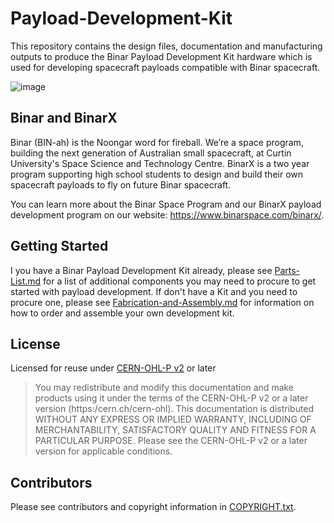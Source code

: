 # Payload-Development-Kit
This repository contains the design files, documentation and manufacturing outputs to produce the Binar Payload Development Kit hardware which is used for developing spacecraft payloads compatible with Binar spacecraft.

![image](https://github.com/BinarX-Curtin/Payload-Development-Kit/assets/12658669/13cac42c-6f16-4ecb-862d-39e3223d21c4)

## Binar and BinarX
Binar (BIN-ah) is the Noongar word for fireball. We’re a space program, building the next generation of Australian small spacecraft, at Curtin University's Space Science and Technology Centre. BinarX is a two year program supporting high school students to design and build their own spacecraft payloads to fly on future Binar spacecraft.

You can learn more about the Binar Space Program and our BinarX payload development program on our website: https://www.binarspace.com/binarx/.

## Getting Started
I you have a Binar Payload Development Kit already, please see [Parts-List.md](Parts-List.md) for a list of additional components you may need to procure to get started with payload development. If don't have a Kit and you need to procure one, please see [Fabrication-and-Assembly.md](Fabrication-and-Assembly.md) for information on how to order and assemble your own development kit.

## License
Licensed for reuse under [CERN-OHL-P v2](LICENSE.txt) or later

> You may redistribute and modify this documentation and make products using it
> under the terms of the CERN-OHL-P v2 or a later version (https:/cern.ch/cern-ohl).
> This documentation is distributed WITHOUT ANY EXPRESS OR IMPLIED WARRANTY, INCLUDING
> OF MERCHANTABILITY, SATISFACTORY QUALITY AND FITNESS FOR A PARTICULAR PURPOSE.
> Please see the CERN-OHL-P v2 or a later version for applicable conditions.

## Contributors
Please see contributors and copyright information in [COPYRIGHT.txt](COPYRIGHT.txt).
